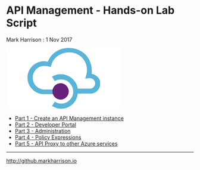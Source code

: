 # API Management - Hands-on Lab Script

Mark Harrison : 1 Nov 2017

![](Images/APIM.png)

- [Part 1 - Create an API Management instance](apimanagement-1.md)
- [Part 2 - Developer Portal](apimanagement-2.md)
- [Part 3 - Administration](apimanagement-3.md)
- [Part 4 - Policy Expressions](apimanagement-4.md)
- [Part 5 - API Proxy to other Azure services](apimanagement-5.md)

---
<http://github.markharrison.io>